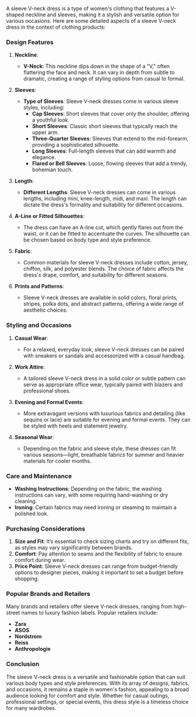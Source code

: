 A sleeve V-neck dress is a type of women's clothing that features a V-shaped neckline and sleeves, making it a stylish and versatile option for various occasions. Here are some detailed aspects of a sleeve V-neck dress in the context of clothing products:

### Design Features

1. **Neckline**:
   - **V-Neck**: This neckline dips down in the shape of a "V," often flattering the face and neck. It can vary in depth from subtle to dramatic, creating a range of styling options from casual to formal.

2. **Sleeves**:
   - **Type of Sleeves**: Sleeve V-neck dresses come in various sleeve styles, including:
     - **Cap Sleeves**: Short sleeves that cover only the shoulder, offering a youthful look.
     - **Short Sleeves**: Classic short sleeves that typically reach the upper arm.
     - **Three-Quarter Sleeves**: Sleeves that extend to the mid-forearm, providing a sophisticated silhouette.
     - **Long Sleeves**: Full-length sleeves that can add warmth and elegance.
     - **Flared or Bell Sleeves**: Loose, flowing sleeves that add a trendy, bohemian touch.

3. **Length**:
   - **Different Lengths**: Sleeve V-neck dresses can come in various lengths, including mini, knee-length, midi, and maxi. The length can dictate the dress's formality and suitability for different occasions.

4. **A-Line or Fitted Silhouettes**:
   - The dress can have an A-line cut, which gently flares out from the waist, or it can be fitted to accentuate the curves. The silhouette can be chosen based on body type and style preference.

5. **Fabric**:
   - Common materials for sleeve V-neck dresses include cotton, jersey, chiffon, silk, and polyester blends. The choice of fabric affects the dress's drape, comfort, and suitability for different seasons.

6. **Prints and Patterns**:
   - Sleeve V-neck dresses are available in solid colors, floral prints, stripes, polka dots, and abstract patterns, offering a wide range of aesthetic choices.

### Styling and Occasions

1. **Casual Wear**:
   - For a relaxed, everyday look, sleeve V-neck dresses can be paired with sneakers or sandals and accessorized with a casual handbag.

2. **Work Attire**:
   - A tailored sleeve V-neck dress in a solid color or subtle pattern can serve as appropriate office wear, typically paired with blazers and professional shoes.

3. **Evening and Formal Events**:
   - More extravagant versions with luxurious fabrics and detailing (like sequins or lace) are suitable for evening and formal events. They can be styled with heels and statement jewelry.

4. **Seasonal Wear**:
   - Depending on the fabric and sleeve style, these dresses can fit various seasons—light, breathable fabrics for summer and heavier materials for cooler months.

### Care and Maintenance

- **Washing Instructions**: Depending on the fabric, the washing instructions can vary, with some requiring hand-washing or dry cleaning.
- **Ironing**: Certain fabrics may need ironing or steaming to maintain a polished look.

### Purchasing Considerations

1. **Size and Fit**: It’s essential to check sizing charts and try on different fits, as styles may vary significantly between brands.
2. **Comfort**: Pay attention to seams and the flexibility of fabric to ensure comfort during wear.
3. **Price Point**: Sleeve V-neck dresses can range from budget-friendly options to designer pieces, making it important to set a budget before shopping.

### Popular Brands and Retailers

Many brands and retailers offer sleeve V-neck dresses, ranging from high-street names to luxury fashion labels. Popular retailers include:
- **Zara**
- **ASOS**
- **Nordstrom**
- **Reiss**
- **Anthropologie**

### Conclusion

The sleeve V-neck dress is a versatile and fashionable option that can suit various body types and style preferences. With its array of designs, fabrics, and occasions, it remains a staple in women's fashion, appealing to a broad audience looking for comfort and style. Whether for casual outings, professional settings, or special events, this dress style is a timeless choice for many wardrobes.